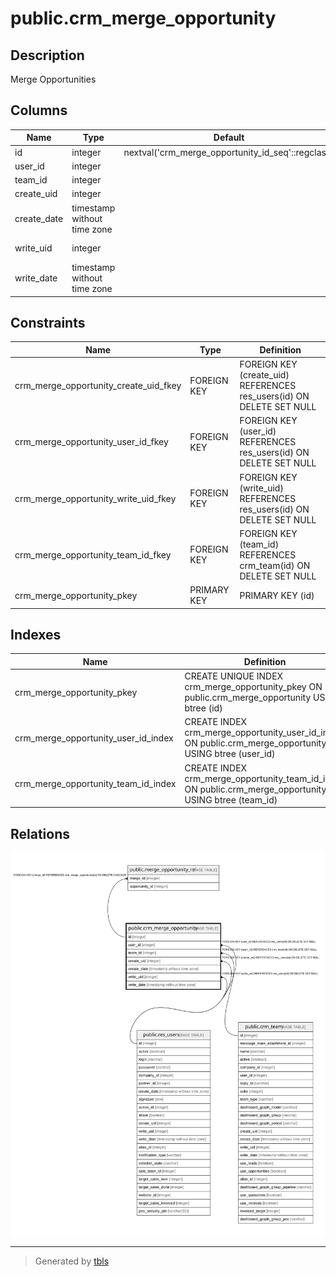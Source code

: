 # public.crm_merge_opportunity

## Description

Merge Opportunities

## Columns

| Name | Type | Default | Nullable | Children | Parents | Comment |
| ---- | ---- | ------- | -------- | -------- | ------- | ------- |
| id | integer | nextval('crm_merge_opportunity_id_seq'::regclass) | false | [public.merge_opportunity_rel](public.merge_opportunity_rel.md) |  |  |
| user_id | integer |  | true |  | [public.res_users](public.res_users.md) | Salesperson |
| team_id | integer |  | true |  | [public.crm_team](public.crm_team.md) | Sales Team |
| create_uid | integer |  | true |  | [public.res_users](public.res_users.md) | Created by |
| create_date | timestamp without time zone |  | true |  |  | Created on |
| write_uid | integer |  | true |  | [public.res_users](public.res_users.md) | Last Updated by |
| write_date | timestamp without time zone |  | true |  |  | Last Updated on |

## Constraints

| Name | Type | Definition |
| ---- | ---- | ---------- |
| crm_merge_opportunity_create_uid_fkey | FOREIGN KEY | FOREIGN KEY (create_uid) REFERENCES res_users(id) ON DELETE SET NULL |
| crm_merge_opportunity_user_id_fkey | FOREIGN KEY | FOREIGN KEY (user_id) REFERENCES res_users(id) ON DELETE SET NULL |
| crm_merge_opportunity_write_uid_fkey | FOREIGN KEY | FOREIGN KEY (write_uid) REFERENCES res_users(id) ON DELETE SET NULL |
| crm_merge_opportunity_team_id_fkey | FOREIGN KEY | FOREIGN KEY (team_id) REFERENCES crm_team(id) ON DELETE SET NULL |
| crm_merge_opportunity_pkey | PRIMARY KEY | PRIMARY KEY (id) |

## Indexes

| Name | Definition |
| ---- | ---------- |
| crm_merge_opportunity_pkey | CREATE UNIQUE INDEX crm_merge_opportunity_pkey ON public.crm_merge_opportunity USING btree (id) |
| crm_merge_opportunity_user_id_index | CREATE INDEX crm_merge_opportunity_user_id_index ON public.crm_merge_opportunity USING btree (user_id) |
| crm_merge_opportunity_team_id_index | CREATE INDEX crm_merge_opportunity_team_id_index ON public.crm_merge_opportunity USING btree (team_id) |

## Relations

![er](public.crm_merge_opportunity.svg)

---

> Generated by [tbls](https://github.com/k1LoW/tbls)
